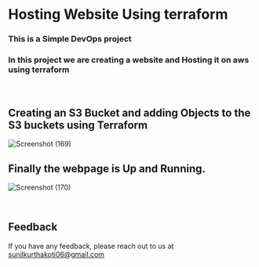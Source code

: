 
# Hosting Website Using terraform

<h3> This is a Simple DevOps project <h3/>

In this project we are creating a website and Hosting it on aws using terraform




<br>



## Creating an S3 Bucket and adding Objects to the S3 buckets using Terraform

![Screenshot (169)](https://github.com/sunilkurthakoti/hosting_website_using_terraform/assets/131526336/8046c463-8be0-41e8-b8a7-a19d514f10c3)


## Finally the webpage is Up and Running. 

![Screenshot (170)](https://github.com/sunilkurthakoti/hosting_website_using_terraform/assets/131526336/6763bd6d-f6f5-42b8-8c5a-ed7af0679c19)

<br>


## Feedback

If you have any feedback, please reach out to us at sunilkurthakoti06@gmail.com

